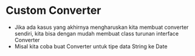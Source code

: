 # Custom Converter
* Jika ada kasus yang akhirnya mengharuskan kita membuat converter sendiri, kita bisa dengan mudah membuat class turunan interface Converter
* Misal kita coba buat Converter untuk tipe data String ke Date
